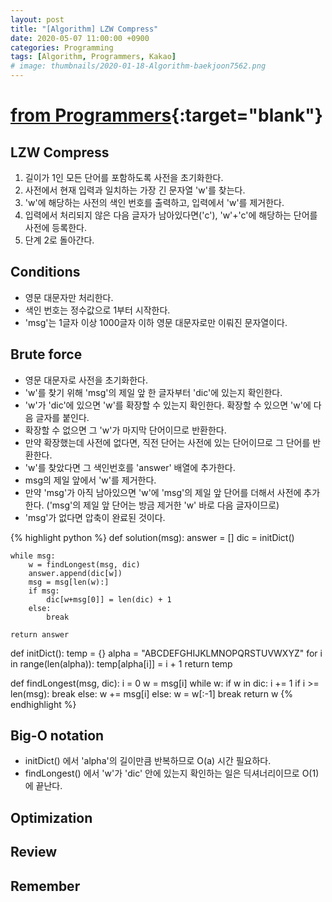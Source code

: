 ```yaml
---
layout: post
title: "[Algorithm] LZW Compress"
date: 2020-05-07 11:00:00 +0900
categories: Programming
tags: [Algorithm, Programmers, Kakao]
# image: thumbnails/2020-01-18-Algorithm-baekjoon7562.png
---
```


# [from Programmers](https://programmers.co.kr/learn/courses/30/lessons/17684?language=python3){:target="blank"}


## LZW Compress

1. 길이가 1인 모든 단어를 포함하도록 사전을 초기화한다.
1. 사전에서 현재 입력과 일치하는 가장 긴 문자열 'w'를 찾는다.
1. 'w'에 해당하는 사전의 색인 번호를 출력하고, 입력에서 'w'를 제거한다.
1. 입력에서 처리되지 않은 다음 글자가 남아있다면('c'), 'w'+'c'에 해당하는 단어를 사전에 등록한다.
1. 단계 2로 돌아간다.

## Conditions

- 영문 대문자만 처리한다.
- 색인 번호는 정수값으로 1부터 시작한다.
- 'msg'는 1글자 이상 1000글자 이하 영문 대문자로만 이뤄진 문자열이다.

## Brute force

- 영문 대문자로 사전을 초기화한다.
- 'w'를 찾기 위해 'msg'의 제일 앞 한 글자부터 'dic'에 있는지 확인한다.
- 'w'가 'dic'에 있으면 'w'를 확장할 수 있는지 확인한다. 확장할 수 있으면 'w'에 다음 글자를 붙인다.
- 확장할 수 없으면 그 'w'가 마지막 단어이므로 반환한다.
- 만약 확장했는데 사전에 없다면, 직전 단어는 사전에 있는 단어이므로 그 단어를 반환한다.
- 'w'를 찾았다면 그 색인번호를 'answer' 배열에 추가한다.
- msg의 제일 앞에서 'w'를 제거한다.
- 만약 'msg'가 아직 남아있으면 'w'에 'msg'의 제일 앞 단어를 더해서 사전에 추가한다. ('msg'의 제일 앞 단어는 방금 제거한 'w' 바로 다음 글자이므로)
- 'msg'가 없다면 압축이 완료된 것이다.

{% highlight python %}
def solution(msg):
    answer = []
    dic = initDict()
    
    while msg:
        w = findLongest(msg, dic)
        answer.append(dic[w])
        msg = msg[len(w):]
        if msg:
            dic[w+msg[0]] = len(dic) + 1
        else:
            break
    
    return answer


def initDict():
    temp = {}
    alpha = "ABCDEFGHIJKLMNOPQRSTUVWXYZ"
    for i in range(len(alpha)):
        temp[alpha[i]] = i + 1
    return temp


def findLongest(msg, dic):
    i = 0
    w = msg[i]
    while w:
        if w in dic:
            i += 1
            if i >= len(msg):
                break
            else:
                w += msg[i]
        else:
            w = w[:-1]
            break
    return w
{% endhighlight %}

## Big-O notation

- initDict() 에서 'alpha'의 길이만큼 반복하므로 O(a) 시간 필요하다.
- findLongest() 에서 'w'가 'dic' 안에 있는지 확인하는 일은 딕셔너리이므로 O(1)에 끝난다.


## Optimization

## Review

## Remember
